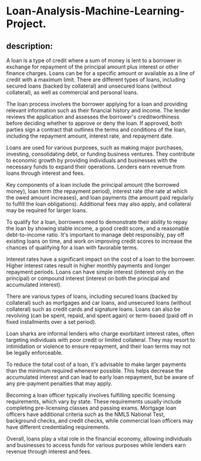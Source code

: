 # Loan-Analysis-Machine-Learning-Project.
## description:
A loan is a type of credit where a sum of money is lent to a borrower in exchange for repayment of the principal amount plus interest or other finance charges. Loans can be for a specific amount or available as a line of credit with a maximum limit. There are different types of loans, including secured loans (backed by collateral) and unsecured loans (without collateral), as well as commercial and personal loans.

The loan process involves the borrower applying for a loan and providing relevant information such as their financial history and income. The lender reviews the application and assesses the borrower's creditworthiness before deciding whether to approve or deny the loan. If approved, both parties sign a contract that outlines the terms and conditions of the loan, including the repayment amount, interest rate, and repayment date.

Loans are used for various purposes, such as making major purchases, investing, consolidating debt, or funding business ventures. They contribute to economic growth by providing individuals and businesses with the necessary funds to expand their operations. Lenders earn revenue from loans through interest and fees.

Key components of a loan include the principal amount (the borrowed money), loan term (the repayment period), interest rate (the rate at which the owed amount increases), and loan payments (the amount paid regularly to fulfill the loan obligations). Additional fees may also apply, and collateral may be required for larger loans.

To qualify for a loan, borrowers need to demonstrate their ability to repay the loan by showing stable income, a good credit score, and a reasonable debt-to-income ratio. It's important to manage debt responsibly, pay off existing loans on time, and work on improving credit scores to increase the chances of qualifying for a loan with favorable terms.

Interest rates have a significant impact on the cost of a loan to the borrower. Higher interest rates result in higher monthly payments and longer repayment periods. Loans can have simple interest (interest only on the principal) or compound interest (interest on both the principal and accumulated interest).

There are various types of loans, including secured loans (backed by collateral) such as mortgages and car loans, and unsecured loans (without collateral) such as credit cards and signature loans. Loans can also be revolving (can be spent, repaid, and spent again) or term-based (paid off in fixed installments over a set period).

Loan sharks are informal lenders who charge exorbitant interest rates, often targeting individuals with poor credit or limited collateral. They may resort to intimidation or violence to ensure repayment, and their loan terms may not be legally enforceable.

To reduce the total cost of a loan, it's advisable to make larger payments than the minimum required whenever possible. This helps decrease the accumulated interest and can lead to early loan repayment, but be aware of any pre-payment penalties that may apply.

Becoming a loan officer typically involves fulfilling specific licensing requirements, which vary by state. These requirements usually include completing pre-licensing classes and passing exams. Mortgage loan officers have additional criteria such as the NMLS National Test, background checks, and credit checks, while commercial loan officers may have different credentialing requirements.

Overall, loans play a vital role in the financial economy, allowing individuals and businesses to access funds for various purposes while lenders earn revenue through interest and fees.
